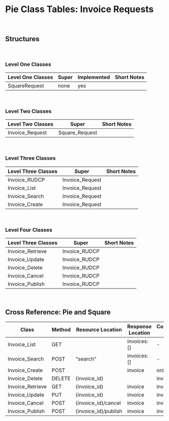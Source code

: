 # Pie Class Tables: Invoice Requests

<br/>

## Structures

<br/>

### Level One Classes

| Level One Classes | Super | Implemented | Short Notes |
| ----------------- | ----- | ----------- | ----------- |
| SquareRequest     | none  | yes         |

<br/>

### Level Two Classes

| Level Two Classes | Super          | Short Notes |
| ----------------- | -------------- | ----------- |
| Invoice_Request   | Square_Request |

<br/>

### Level Three Classes

| Level Three Classes | Super           | Short Notes |
| ------------------- | --------------- | ----------- |
| Invoice_RUDCP       | Invoice_Request |             |
| Invoice_List        | Invoice_Request |             |
| Invoice_Search      | Invoice_Request |             |
| Invoice_Create      | Invoice_Request |             |

<br/>

### Level Four Classes

| Level Three Classes | Super         | Short Notes |
| ------------------- | ------------- | ----------- |
| Invoice_Retrieve    | Invoice_RUDCP |             |
| Invoice_Update      | Invoice_RUDCP |             |
| Invoice_Delete      | Invoice_RUDCP |             |
| Invoice_Cancel      | Invoice_RUDCP |             |
| Invoice_Publish     | Invoice_RUDCP |             |

<br/>

## Cross Reference: Pie and Square

| Class            | Method | Resource Location    | Response Location | Consctructor Arg | Square Docs                                                                            |
| ---------------- | ------ | -------------------- | ----------------- | ---------------- | -------------------------------------------------------------------------------------- |
| Invoice_List     | GET    |                      | invoices: []      | -                | [List](https://developer.squareup.com/reference/square/invoices-api/list-invoices)     |
| Invoice_Search   | POST   | "search"             | invoices: []      | -                | [Search](https://developer.squareup.com/reference/square/invoices-api/search-invoices) |
| Invoice_Create   | POST   |                      | invoice           | order_id         | [Invoice](https://developer.squareup.com/reference/square/invoices-api/create-invoice) |
| Invoice_Delete   | DELETE | {invoice_id}         |                   | invoice_id       | [Delete](https://developer.squareup.com/reference/square/invoices-api/delete-invoice)  |
| Invoice_Retrieve | GET    | {invoice_id}         | invoice           | invoice_id       | [Retrieve](https://developer.squareup.com/reference/square/invoices-api/get-invoice)   |
| Invoice_Update   | PUT    | {invoice_id}         | invoice           | invoice_id       | [Update](https://developer.squareup.com/reference/square/invoices-api/update-invoice)  |
| Invoice_Cancel   | POST   | {invoice_id}/cancel  | invoice           | invoice_id       | [Cancel](https://developer.squareup.com/reference/square/invoices-api/cancel-invoice)  |
| Invoice_Publish  | POST   | {invoice_id}/publish | invoice           | invoice_id       | [Publish](https://developer.squareup.com/reference/square/invoices-api/cancel-invoice) |

<br/>
